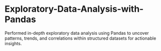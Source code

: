 # Exploratory-Data-Analysis-with-Pandas
Performed in-depth exploratory data analysis using Pandas to uncover patterns, trends, and correlations within structured datasets for actionable insights.
